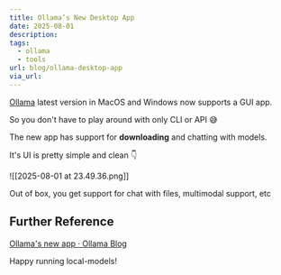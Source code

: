 ```yaml
---
title: Ollama’s New Desktop App
date: 2025-08-01
description: 
tags:
  - ollama
  - tools
url: blog/ollama-desktop-app
via_url:
---
```

[Ollama](https://ollama.com) latest version in MacOS and Windows now supports a GUI app.

So you don't have to play around with only CLI or API 😅

The new app has support for **downloading** and chatting with models.

It's UI is pretty simple and clean 👇

![[2025-08-01 at 23.49.36.png]]

Out of box, you get support for chat with files, multimodal support, etc

## Further Reference
[Ollama's new app · Ollama Blog](https://ollama.com/blog/new-app)

Happy running local-models!